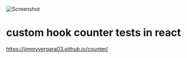 ![Screenshot](./src/img/Screenshot.png)

# custom hook counter tests in react

https://jimmyvergara03.github.io/counter/
